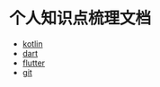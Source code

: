 # 个人知识点梳理文档

- [kotlin](./kotlin/README.md)
- [dart](./dart/README.md)
- [flutter](./flutter/README.md)
- [git](./git/README.md)